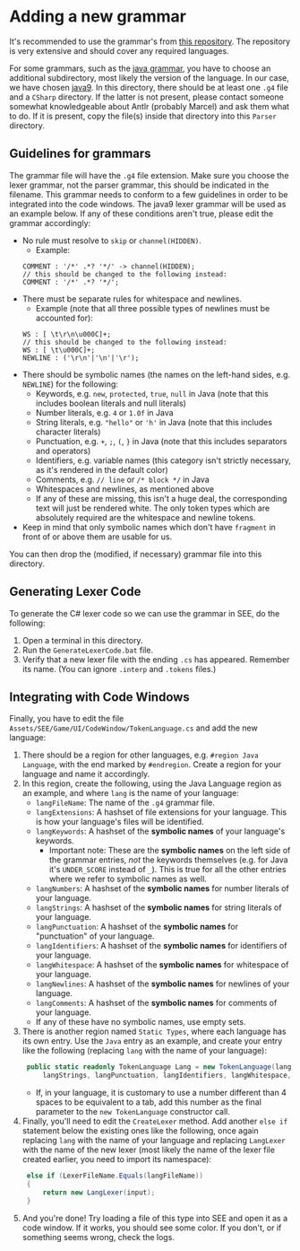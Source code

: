 ﻿# Adding a new grammar
It's recommended to use the grammar's from [this repository](https://github.com/antlr/grammars-v4).
The repository is very extensive and should cover any required languages.

For some grammars, such as the [java grammar](https://github.com/antlr/grammars-v4/tree/master/java),
you have to choose an additional subdirectory, most likely the version of the language.
In our case, we have chosen [java9](https://github.com/antlr/grammars-v4/tree/master/java/java9).
In this directory, there should be at least one `.g4` file and a `CSharp` directory.
If the latter is not present, please contact someone somewhat knowledgeable about Antlr (probably Marcel) and ask them what to do.
If it is present, copy the file(s) inside that directory into this `Parser` directory.

## Guidelines for grammars
The grammar file will have the `.g4` file extension. 
Make sure you choose the lexer grammar, not the parser grammar, this should be indicated in the filename.
This grammar needs to conform to a few guidelines in order to be integrated into the code windows.
The java9 lexer grammar will be used as an example below.
If any of these conditions aren't true, please edit the grammar accordingly:
- No rule must resolve to `skip` or `channel(HIDDEN)`.
  - Example: 
  ```antlrv4
  COMMENT : '/*' .*? '*/' -> channel(HIDDEN);
  // this should be changed to the following instead:
  COMMENT : '/*' .*? '*/';
  ```
- There must be separate rules for whitespace and newlines.
  - Example (note that all three possible types of newlines must be accounted for):
  ```antlrv4
  WS : [ \t\r\n\u000C]+;
  // this should be changed to the following instead:
  WS : [ \t\u000C]+;
  NEWLINE : ('\r\n'|'\n'|'\r');
  ```
- There should be symbolic names (the names on the left-hand sides, e.g. `NEWLINE`) for the following:
  - Keywords, e.g. `new`, `protected`, `true`, `null` in Java (note that this includes boolean literals and null literals)
  - Number literals, e.g. `4` or `1.0f` in Java
  - String literals, e.g. `"hello"` or `'h'` in Java (note that this includes character literals)
  - Punctuation, e.g. `+`, `;`, `(`, `}` in Java (note that this includes separators and operators)
  - Identifiers, e.g. variable names (this category isn't strictly necessary, as it's rendered in the default color)
  - Comments, e.g. `// line` or `/* block */` in Java
  - Whitespaces and newlines, as mentioned above
  - If any of these are missing, this isn't a huge deal, the corresponding text will just be rendered white.
    The only token types which are absolutely required are the whitespace and newline tokens.
- Keep in mind that only symbolic names which don't have `fragment` in front of or above them are usable for us.

You can then drop the (modified, if necessary) grammar file into this directory.

## Generating Lexer Code
To generate the C\# lexer code so we can use the grammar in SEE, do the following:
1. Open a terminal in this directory.
2. Run the `GenerateLexerCode.bat` file.
3. Verify that a new lexer file with the ending `.cs` has appeared. Remember its name.
   (You can ignore `.interp` and `.tokens` files.)

## Integrating with Code Windows
Finally, you have to edit the file `Assets/SEE/Game/UI/CodeWindow/TokenLanguage.cs` and add the new language:
1. There should be a region for other languages, e.g. `#region Java Language`, with the end marked by `#endregion`.
   Create a region for your language and name it accordingly.
2. In this region, create the following, using the Java Language region as an example, 
   and where `lang` is the name of your language:
   - `langFileName`: The name of the `.g4` grammar file.
   - `langExtensions`: A hashset of file extensions for your language.
     This is how your language's files will be identified.
   - `langKeywords`: A hashset of the **symbolic names** of your language's keywords.
     - Important note: These are the **symbolic names** on the left side of the grammar entries, 
       _not_ the keywords themselves (e.g. for Java it's `UNDER_SCORE` instead of `_`).
       This is true for all the other entries where we refer to symbolic names as well.
   - `langNumbers`: A hashset of the **symbolic names** for number literals of your language.
   - `langStrings`: A hashset of the **symbolic names** for string literals of your language.
   - `langPunctuation`: A hashset of the **symbolic names** for "punctuation" of your language.
   - `langIdentifiers`: A hashset of the **symbolic names** for identifiers of your language.
   - `langWhitespace`: A hashset of the **symbolic names** for whitespace of your language.
   - `langNewlines`: A hashset of the **symbolic names** for newlines of your language.
   - `langComments`: A hashset of the **symbolic names** for comments of your language.
   - If any of these have no symbolic names, use empty sets.
3. There is another region named `Static Types`, where each language has its own entry.
   Use the `Java` entry as an example, and create your entry like the following 
   (replacing `lang` with the name of your language):
   ```c#
    public static readonly TokenLanguage Lang = new TokenLanguage(langFileName, langExtensions, langKeywords, langNumbers,
        langStrings, langPunctuation, langIdentifiers, langWhitespace, langNewlines, langComments);
   ```
   - If, in your language, it is customary to use a number different than 4 spaces to be equivalent to a tab,
    add this number as the final parameter to the `new TokenLanguage` constructor call.
4. Finally, you'll need to edit the `CreateLexer` method.
   Add another `else if` statement below the existing ones like the following, once again
   replacing `lang` with the name of your language and replacing `LangLexer` with the name
   of the new lexer (most likely the name of the lexer file created earlier, you need to import its namespace):
   ```cs
    else if (LexerFileName.Equals(langFileName))
    {
        return new LangLexer(input);
    }
   ```
5. And you're done! Try loading a file of this type into SEE and open it as a code window.
   If it works, you should see some color. If you don't, or if something seems wrong, check the logs.
